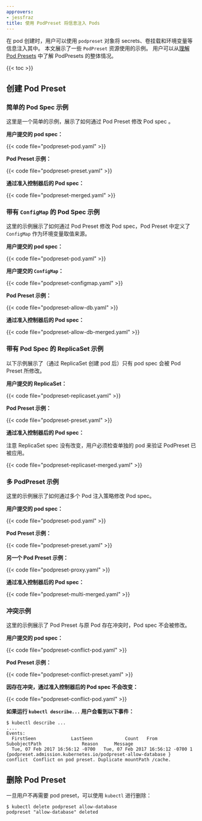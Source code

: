 ```yaml
---
approvers:
- jessfraz
title: 使用 PodPreset 将信息注入 Pods
---
```


在 pod 创建时，用户可以使用 `podpreset` 对象将 secrets、卷挂载和环境变量等信息注入其中。
本文展示了一些 `PodPreset` 资源使用的示例。
用户可以从[理解 Pod Presets](/docs/concepts/workloads/pods/podpreset/) 中了解 PodPresets 的整体情况。

{{< toc >}}

## 创建 Pod Preset

### 简单的 Pod Spec 示例

这里是一个简单的示例，展示了如何通过 Pod Preset 修改 Pod spec 。

**用户提交的 pod spec：**

{{< code file="podpreset-pod.yaml" >}}

**Pod Preset 示例：**

{{< code file="podpreset-preset.yaml" >}}

**通过准入控制器后的 Pod spec：**

{{< code file="podpreset-merged.yaml" >}}

### 带有 `ConfigMap` 的 Pod Spec 示例

这里的示例展示了如何通过 Pod Preset 修改 Pod spec，Pod Preset 中定义了 `ConfigMap` 作为环境变量取值来源。

**用户提交的 pod spec：**

{{< code file="podpreset-pod.yaml" >}}

**用户提交的 `ConfigMap`：**

{{< code file="podpreset-configmap.yaml" >}}

**Pod Preset 示例：**

{{< code file="podpreset-allow-db.yaml" >}}

**通过准入控制器后的 Pod spec：**

{{< code file="podpreset-allow-db-merged.yaml" >}}

### 带有 Pod Spec 的 ReplicaSet 示例

以下示例展示了（通过 ReplicaSet 创建 pod 后）只有 pod spec 会被 Pod Preset 所修改。

**用户提交的 ReplicaSet：**

{{< code file="podpreset-replicaset.yaml" >}}

**Pod Preset 示例：**

{{< code file="podpreset-preset.yaml" >}}

**通过准入控制器后的 Pod spec：**

注意 ReplicaSet spec 没有改变，用户必须检查单独的 pod 来验证 PodPreset 已被应用。

{{< code file="podpreset-replicaset-merged.yaml" >}}

### 多 PodPreset 示例

这里的示例展示了如何通过多个 Pod 注入策略修改 Pod spec。

**用户提交的 pod spec：**

{{< code file="podpreset-pod.yaml" >}}

**Pod Preset 示例：**

{{< code file="podpreset-preset.yaml" >}}

**另一个 Pod Preset 示例：**

{{< code file="podpreset-proxy.yaml" >}}

**通过准入控制器后的 Pod spec：**

{{< code file="podpreset-multi-merged.yaml" >}}

### 冲突示例

这里的示例展示了 Pod Preset 与原 Pod 存在冲突时，Pod spec 不会被修改。

**用户提交的 pod spec：**

{{< code file="podpreset-conflict-pod.yaml" >}}

**Pod Preset 示例：**

{{< code file="podpreset-conflict-preset.yaml" >}}

**因存在冲突，通过准入控制器后的 Pod spec 不会改变：**

{{< code file="podpreset-conflict-pod.yaml" >}}

**如果运行 `kubectl describe...` 用户会看到以下事件：**

```
$ kubectl describe ...
....
Events:
  FirstSeen             LastSeen            Count   From                    SubobjectPath               Reason      Message
  Tue, 07 Feb 2017 16:56:12 -0700   Tue, 07 Feb 2017 16:56:12 -0700 1   {podpreset.admission.kubernetes.io/podpreset-allow-database }    conflict  Conflict on pod preset. Duplicate mountPath /cache.
```

## 删除 Pod Preset

一旦用户不再需要 pod preset，可以使用 `kubectl` 进行删除：

```shell
$ kubectl delete podpreset allow-database
podpreset "allow-database" deleted
```